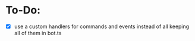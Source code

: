 # To-Do:
- [x] use a custom handlers for commands and events instead of all keeping all of them in bot.ts